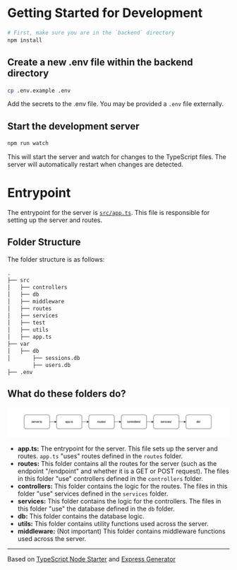# Getting Started for Development

```bash
# First, make sure you are in the `backend` directory
npm install
```

## Create a new .env file within the backend directory

```bash
cp .env.example .env
```

Add the secrets to the .env file. You may be provided a `.env` file externally.

## Start the development server

```bash
npm run watch
```

This will start the server and watch for changes to the TypeScript files. The server will automatically restart when changes are detected.

# Entrypoint

The entrypoint for the server is [`src/app.ts`](src/app.ts). This file is responsible for setting up the server and routes.

## Folder Structure

The folder structure is as follows:

```
.
├── src
│   ├── controllers
│   ├── db
│   ├── middleware
│   ├── routes
│   ├── services
│   ├── test
│   ├── utils
│   ├── app.ts
├── var
│   ├── db
│       ├── sessions.db
        ├── users.db
├── .env
```

## What do these folders do?

![Diagram](./docs/backend.png)

-   **app.ts:** The entrypoint for the server. This file sets up the server and routes. `app.ts` "uses" routes defined in the `routes` folder.
-   **routes:** This folder contains all the routes for the server (such as the endpoint "/endpoint" and whether it is a GET or POST request). The files in this folder "use" controllers defined in the `controllers` folder.
-   **controllers:** This folder contains the logic for the routes. The files in this folder "use" services defined in the `services` folder.
-   **services:** This folder contains the logic for the controllers. The files in this folder "use" the database defined in the `db` folder.
-   **db:** This folder contains the database logic.
-   **utils:** This folder contains utility functions used across the server.
-   **middleware:** (Not important) This folder contains middleware functions used across the server.

---

Based on [TypeScript Node Starter](https://github.com/Microsoft/TypeScript-Node-Starter) and [Express Generator](https://github.com/expressjs/generator)
